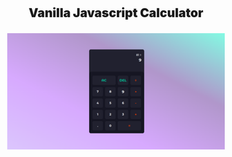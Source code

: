 <h1 style="font-weight:900; margin:30px 0px" align="center">Vanilla Javascript Calculator</h1>

![Screenshot](./public/screenshot.png)
